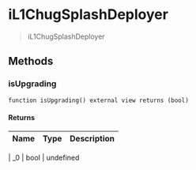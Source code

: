 # iL1ChugSplashDeployer





> iL1ChugSplashDeployer









## Methods


### isUpgrading


```solidity
function isUpgrading() external view returns (bool)

```










#### Returns

| Name | Type | Description |
|---|---|---|

| _0 | bool | undefined











